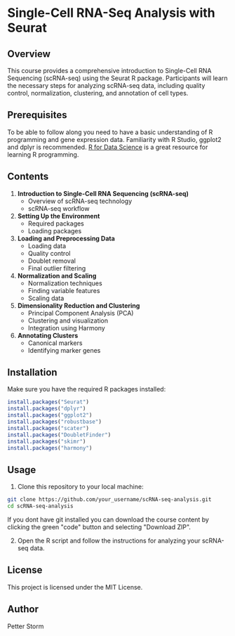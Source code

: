 # Single-Cell RNA-Seq Analysis with Seurat

## Overview

This course provides a comprehensive introduction to Single-Cell RNA Sequencing (scRNA-seq) using the Seurat R package. Participants will learn the necessary steps for analyzing scRNA-seq data, including quality control, normalization, clustering, and annotation of cell types.

## Prerequisites

To be able to follow along you need to have a basic understanding of R programming and gene expression data. Familiarity with R Studio, ggplot2 and dplyr is recommended. [R for Data Science](https://r4ds.hadley.nz/) is a great resource for learning R programming.

## Contents

1.  **Introduction to Single-Cell RNA Sequencing (scRNA-seq)**
    -   Overview of scRNA-seq technology
    -   scRNA-seq workflow
2.  **Setting Up the Environment**
    -   Required packages
    -   Loading packages
3.  **Loading and Preprocessing Data**
    -   Loading data
    -   Quality control
    -   Doublet removal
    -   Final outlier filtering
4.  **Normalization and Scaling**
    -   Normalization techniques
    -   Finding variable features
    -   Scaling data
5.  **Dimensionality Reduction and Clustering**
    -   Principal Component Analysis (PCA)
    -   Clustering and visualization
    -   Integration using Harmony
6.  **Annotating Clusters**
    -   Canonical markers
    -   Identifying marker genes

## Installation

Make sure you have the required R packages installed:

``` r
install.packages("Seurat")
install.packages("dplyr")
install.packages("ggplot2")
install.packages("robustbase")
install.packages("scater")
install.packages("DoubletFinder")
install.packages("skimr")
install.packages("harmony")
```

## Usage

1.  Clone this repository to your local machine:

``` bash
git clone https://github.com/your_username/scRNA-seq-analysis.git
cd scRNA-seq-analysis
```

If you dont have git installed you can download the course content by clicking the green "code" button and selecting "Download ZIP".

2.  Open the R script and follow the instructions for analyzing your scRNA-seq data.

## License

This project is licensed under the MIT License.

## Author

Petter Storm
